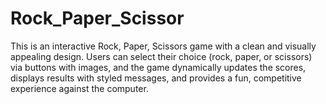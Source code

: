 # Rock_Paper_Scissor
This is an interactive Rock, Paper, Scissors game with a clean and visually appealing design. Users can select their choice (rock, paper, or scissors) via buttons with images, and the game dynamically updates the scores, displays results with styled messages, and provides a fun, competitive experience against the computer.
